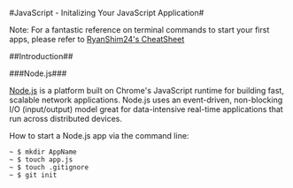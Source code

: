 #JavaScript - Initalizing Your JavaScript Application#

Note: For a fantastic reference on terminal commands to start your first apps, please refer to [RyanShim24's CheatSheet](https://github.com/msyinmei/CheatSheet/blob/master/README.md)

##Introduction##

###Node.js###

[Node.js](http://nodejs.org/) is a platform built on Chrome's JavaScript runtime for building fast, scalable network applications. Node.js uses an event-driven, non-blocking I/O (input/output) model great for data-intensive real-time applications that run across distributed devices.

How to start a Node.js app via the command line:

```shell
~ $ mkdir AppName
~ $ touch app.js
~ $ touch .gitignore
~ $ git init
```